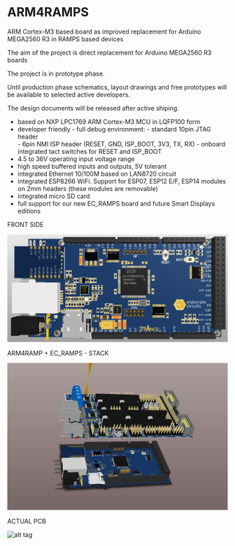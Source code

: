 # ARM4RAMPS
ARM Cortex-M3 based board as improved replacement for Arduino MEGA2560 R3 in RAMPS based devices  

The aim of the project is direct replacement for Arduino MEGA2560 R3 boards

The project is in prototype phase. 

Until production phase schematics, layout drawings and free prototypes will be available to selected active developers.

The design documents will be released after active shiping. 


- based on NXP LPC1769 ARM Cortex-M3 MCU in LQFP100 form
- developer friendly - full debug environment:
       - standard 10pin JTAG header  
       - 6pin NMI ISP header  (RESET, GND, ISP_BOOT, 3V3, TX, RX)
       - onboard integrated tact switches for RESET and ISP_BOOT 
- 4.5 to 36V operating input voltage range
- high speed buffered inputs and outputs, 5V tolerant
- integrated Ethernet 10/100M based on LAN8720 circuit
- integrated ESP8266 WiFi. Support for ESP07, ESP12 E/F, ESP14 modules on 2mm headers (these modules are removable)
- integrated micro SD card
- full support for our new EC_RAMPS board and future Smart Displays editions 



FRONT SIDE

![alt tag](https://github.com/elaboratecircuits/ARM4RAMPS/blob/master/ARM4RAMPS.PNG)



ARM4RAMP + EC_RAMPS - STACK



![alt tag](https://github.com/elaboratecircuits/ARM4RAMPS/blob/master/ARM4RAMPS-EC_RAMPS-stack-side.PNG)


ACTUAL PCB


![alt tag](https://github.com/elaboratecircuits/ARM4RAMPS/blob/master/IMG_3414.png)






